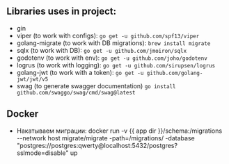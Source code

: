 ## Libraries uses in project:

- gin
- viper (to work with configs): `go get -u github.com/spf13/viper`
- golang-migrate (to work with DB migrations): `brew install migrate`
- sqlx (to work with DB): `go get -u github.com/jmoiron/sqlx`
- godotenv (to work with env): `go get -u github.com/joho/godotenv`
- logrus (to work with logging): `go get -u github.com/sirupsen/logrus`
- golang-jwt (to work with a token): `go get -u github.com/golang-jwt/jwt/v5`
- swag (to generate swagger documentation) `go install github.com/swaggo/swag/cmd/swag@latest`

## Docker
- Накатываем миграции:
docker run -v {{ app dir }}/schema:/migrations --network host migrate/migrate -path=/migrations/ -database "postgres://postgres:qwerty@localhost:5432/postgres?sslmode=disable" up

